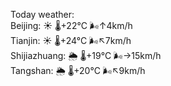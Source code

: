 Today weather:  
Beijing: ☀️   🌡️+22°C 🌬️↑4km/h  
Tianjin: ☀️   🌡️+24°C 🌬️↖7km/h  
Shijiazhuang: 🌦   🌡️+19°C 🌬️→15km/h  
Tangshan: 🌦   🌡️+20°C 🌬️↖9km/h  
